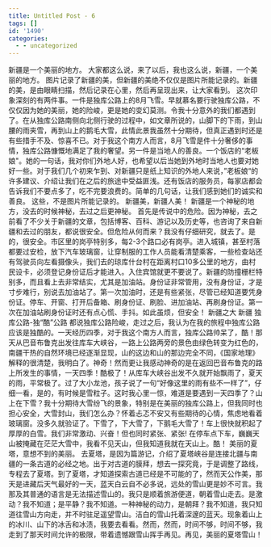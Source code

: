 ```yaml
---
title: Untitled Post - 6
tags: []
id: '1490'
categories:
  - - uncategorized
---
```


新疆是一个美丽的地方。 大家都这么说，来了以后，我也这么说，新疆，一个美丽的地方。 图片记录了新疆的美，但新疆的美绝不仅仅是图片所能记录的。新疆的美，是由眼睛扫描，然后记录在心里，然后再呈现出来，让大家看到。 这次印象深刻的有两件事。一件是独库公路上的8月飞雪。早就慕名要行驶独库公路，不仅仅因为她的美丽，她的险峻，更是她的变幻莫测。令我十分意外的我们都遇到了。在从独库公路南侧向北侧行驶的过程中，如文章所说的，山脚下的下雨，到山腰的雨夹雪，再到山上的鹅毛大雪，此情此景我虽然十分期待，但真正遇到时还是有些措手不及、惊喜不已。对于我这个南方人而言，8月飞雪是件十分奢侈的事情，独库公路慷慨地满足了我的奢望。另一件是当地人的善良。一个饭店的“老板娘"。她的一句话，我对你们外地人好，也希望以后当她到外地时当地人也要对她好一些。对于我们几个初来乍到、对新疆只是纸上知识的外地人来说，”老板娘“的许多建议、介绍让我们在之后的旅途中受益匪浅。还有饭店的服务员，每家店都会告诉我们不要点多了，吃不完要浪费的。简单的几句话，让我们感到她们的诚实和善良。 这些，不是图片所能记录的。 新疆美，新疆人美！ 新疆是一个神秘的地方，没去的时候神秘，去过之后更神秘。 首先是传说中的危险。因为神秘，去之前看了不少关于新疆的文章，包括博客、百科、游记以及历史等，也咨询了来自新疆和去过的朋友，都说很安全。但危险从何而来？我没有仔细研究，就去了。是的，很安全。市区里的岗亭特别多，每2-3个路口必有岗亭。进入城镇，甚至村落都要过安检，放下汽车玻璃窗，让穿制服的工作人员能看清楚乘客，一些检查站还有驾驶员向左看摄像头，我们去的琼库什台村在距离村口10多公里的地方，由村民设卡，必须登记身份证后才能进入。入住宾馆就更不要说了。新疆的防撞栅栏特别多，而且看上去非常结实，尤其是加油站。身份证非常管用，没有身份证，才是寸步难行，别说去加油站了。第一次加油时，还是有些紧张，尽管已经知道要凭身份证。停车、开窗、打开后备箱、刷身份证、刷脸、进加油站、再刷身份证。第一次在加油站刷身份证时还有点心慌、手抖。如此虽烦，但安全！ 新疆之大 新疆 独库公路-独“酷”公路 都说独库公路险峻，走过之后，我认为在我的旅程中独库公路应该是独酷的。一天经历四季，对于我这个南方人而言，独库公路帅呆了，酷！那天从巴音布鲁克出发往库车大峡谷，一路上公路两旁的景色由绿色转变为红色的，南疆干热的自然环境已经逐渐显现，山的这边和山的那边完全不同，《国家地理》解释的很清楚，我明白了。神奇！然而更让我感动神奇的是在返回巴音布鲁克的路上所发生的事情，一天四季！酷极了！从库车大峡谷出发不久就开始飘雨了，夏天的雨，平常极了。过了大小龙池，孩子说了一句“好像这里的雨有些不一样了”，仔细一看，是的，有时候是雪粒子。这时我心里一惊，难道是要遇到一天四季了？山上在下雪？我十分期待大雪纷飞的景象，特别是在美丽的独库公路上，但我同时也担心安全，大雪封山，我们怎么办？怀着忐忑不安又有些期待的心情，焦虑地看着玻璃窗。没多久就验证了。下雪了，下大雪了，下鹅毛大雪了！车上很快就积起了厚厚的白雪。我们非常激动、兴奋！但也同时紧张、紧张! 在停车点下车，巍巍天山被掩藏在茫茫大雪中，我看不见天山，但我知道我就在天山上。酷！ 美丽的夏塔，意想不到的美丽。 去夏塔，是因为篇游记，介绍了夏塔峡谷是连接北疆与南疆的一条古道的必经之地。出于对古道的膜拜，想去一探究竟，于是调整了路线，专程去了夏塔。到了夏塔，才知道探索古道已经是不可能的了，然而天公作美，那天是进藏后天气最好的一天，蓝天白云自不必多说，远处的雪山更是妙不可言。我那及其普通的语言是无法描述雪山的。我只是顺着旅游便道，朝着雪山走去。是激动？我不知道；是平静？我不知道。一种神秘的动力，是朝拜？我不知道，我只知道往雪山方向走，并不时驻足遥望雪山。洁白的雪山托着深邃的蓝天。现象着山上的冰川、山下的冰舌和冰渍，我要去看看。然而，然而，时间不够，时间不够，我走到了那天时间允许的极限，带着遗憾跟雪山挥手再见。再见，美丽的夏塔雪山！